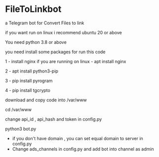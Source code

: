 
# FileToLinkbot

a Telegram bot for Convert Files to link

if you want run on linux i recommend ubuntu 20 or above

You need python 3.8 or above

you need install some packages for run this code

1 - install nginx if you are running on linux - apt install nginx 

2 - apt install python3-pip

3 - pip install pyrogram

4 - pip install tgcrypto

download and copy code into /var/www

cd /var/www

change api_id , api_hash and token in config.py

python3 bot.py

* if you don't have domain , you can set equal domain to server in config.py
* Change ads_channels in config.py and add bot into channel as admin 
